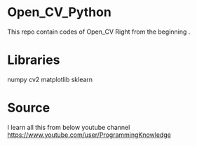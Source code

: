 # Open_CV_Python
This repo contain codes of  Open_CV Right from the beginning .

# Libraries
numpy
cv2
matplotlib
sklearn

# Source
I learn all this from  below youtube channel 
https://www.youtube.com/user/ProgrammingKnowledge
